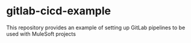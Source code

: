 # gitlab-cicd-example
This repository provides an example of setting up GitLab pipelines to be used with MuleSoft projects
